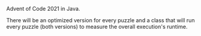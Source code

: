 Advent of Code 2021 in Java.

There will be an optimized version for every puzzle and a class that will run every puzzle (both versions) to measure the overall execution's runtime.
